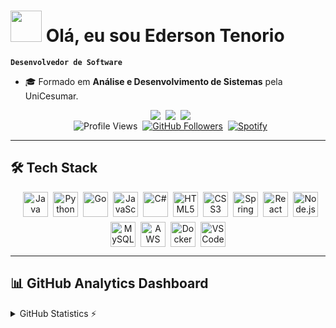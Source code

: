 # <picture><img src = "https://github.com/7oSkaaa/7oSkaaa/blob/main/Images/about_me.gif?raw=true" width = 50px></picture> **Olá, eu sou Ederson Tenorio**  
**`Desenvolvedor de Software`**

- 🎓 Formado em **Análise e Desenvolvimento de Sistemas** pela UniCesumar.

<div align="center" style="display: flex; flex-wrap: wrap; gap: 8px; justify-content: center"><br>
  <a href="https://linkedin.com/in/ederson-tenorio-890571220" target="_blank">
    <img src="https://img.shields.io/badge/LinkedIn-0077B5?style=for-the-badge&logo=linkedin&logoColor=white">
  </a>
  <a href="mailto:edersontenorios@gmail.com">
    <img src="https://img.shields.io/badge/Gmail-D14836?style=for-the-badge&logo=gmail&logoColor=white">
  </a>
  <a href="https://instagram.com/" target="_blank">
    <img src="https://img.shields.io/badge/-Instagram-%23E4405F?style=for-the-badge&logo=instagram&logoColor=white">
  </a>
</div>

<div align="center" style="display: flex; flex-wrap: wrap; gap: 8px; justify-content: center"><br>
  <img src="https://komarev.com/ghpvc/?username=EdersonTenorio&color=blueviolet" alt="Profile Views">
<a href="https://github.com/EdersonTenorio?tab=followers">
  <img src="https://img.shields.io/github/followers/EdersonTenorio?label=Seguidores&color=blueviolet&style=flat-square" alt="GitHub Followers">
</a>
<a href="https://open.spotify.com/user/b5vsbpqt97mv22vu8s611u1bf">
  <img src="https://img.shields.io/badge/Spotify-1DB954?style=for-the-badge&logo=spotify&logoColor=white" alt="Spotify">
</a>
</div>

---

## **🛠️ Tech Stack**  

<div align="center" style="display: flex; flex-wrap: wrap; gap: 8px; justify-content: center"><br>
  <img src="https://cdn.jsdelivr.net/gh/devicons/devicon@latest/icons/java/java-original.svg" width="40" height="40" title="Java"/>
  <img src="https://cdn.jsdelivr.net/gh/devicons/devicon@latest/icons/python/python-original.svg" width="40" height="40" title="Python"/>
  <img src="https://cdn.jsdelivr.net/gh/devicons/devicon@latest/icons/go/go-original.svg" width="40" height="40" title="Go"/>
  <img src="https://cdn.jsdelivr.net/gh/devicons/devicon@latest/icons/javascript/javascript-original.svg" width="40" height="40" title="JavaScript"/>
  <img src="https://cdn.jsdelivr.net/gh/devicons/devicon@latest/icons/csharp/csharp-original.svg" width="40" height="40" title="C#"/>
  <img src="https://cdn.jsdelivr.net/gh/devicons/devicon@latest/icons/html5/html5-original.svg" width="40" height="40" title="HTML5"/>
  <img src="https://cdn.jsdelivr.net/gh/devicons/devicon@latest/icons/css3/css3-original.svg" width="40" height="40" title="CSS3"/>
  <img src="https://cdn.jsdelivr.net/gh/devicons/devicon@latest/icons/spring/spring-original.svg" width="40" height="40" title="Spring Boot"/>
  <img src="https://cdn.jsdelivr.net/gh/devicons/devicon@latest/icons/react/react-original.svg" width="40" height="40" title="React"/>
  <img src="https://cdn.jsdelivr.net/gh/devicons/devicon@latest/icons/nodejs/nodejs-original.svg" width="40" height="40" title="Node.js"/>
  <img src="https://cdn.jsdelivr.net/gh/devicons/devicon@latest/icons/mysql/mysql-original.svg" width="40" height="40" title="MySQL"/>
  <img src="https://cdn.jsdelivr.net/gh/devicons/devicon@latest/icons/amazonwebservices/amazonwebservices-original-wordmark.svg" width="40" height="40" title="AWS"/>
  <img src="https://cdn.jsdelivr.net/gh/devicons/devicon@latest/icons/docker/docker-original.svg" width="40" height="40" title="Docker"/>
  <img src="https://cdn.jsdelivr.net/gh/devicons/devicon@latest/icons/vscode/vscode-original.svg" width="40" height="40" title="VS Code"/>
</div>

---

## **📊 GitHub Analytics Dashboard**  

<details>
  <summary>GitHub Statistics ⚡</summary>
  
<div align="center">

### 🚀 Overview
<img height="220em" src="https://github-readme-stats.vercel.app/api?username=EdersonTenorio&show_icons=true&theme=blueberry&hide_border=true&include_all_commits=true&count_private=true&show=reviews,discussions_started,discussions_answered">

### 💻 Most Used Programming Languages
<img height="220em" src="https://github-readme-stats.vercel.app/api/top-langs/?username=EdersonTenorio&layout=compact&theme=blueberry&hide_border=true&langs_count=8">

### 🔥 Contribution Streak
<img height="220em" src="https://streak-stats.demolab.com?user=EdersonTenorio&theme=blueberry&hide_border=true&date_format=j%20M%5B%20Y%5D&mode=weekly">

### 🏆 Trophies
<img height="220em" src="https://github-profile-trophy.vercel.app/?username=EdersonTenorio&theme=blueberry&no-frame=true&rank=SSS,SS,S,AAA,AA,A,B">

### 📈 Recent Activity
<img height="220em" src="https://github-readme-activity-graph.vercel.app/graph?username=EdersonTenorio&theme=blueberry&hide_border=true&area=true&custom_title=Atividade%20dos%20Últimos%2030%20Dias">

</div>
</details>

